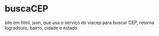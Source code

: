# buscaCEP
site em html, json, que usa o serviço do viacep para buscar CEP, retorna logradouro, bairro, cidade e estado
